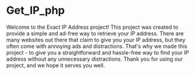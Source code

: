 ﻿# Get_IP_php

Welcome to the Exact IP Address project! This project was created to provide a simple and ad-free way to retrieve your IP address. There are many websites out there that claim to give you your IP address, but they often come with annoying ads and distractions. That's why we made this project - to give you a straightforward and hassle-free way to find your IP address without any unnecessary distractions. Thank you for using our project, and we hope it serves you well.
